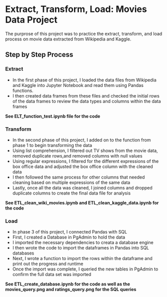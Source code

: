 # Extract, Transform, Load: Movies Data Project

The purprose of this project was to practice the extract, transform, and load process on movie data extracted from Wikipedia and Kaggle.

## Step by Step Process

### Extract
  - In the first phase of this project, I loaded the data files from Wikipedia and Kaggle into Jupyter Notebook and read them using Pandas functions.
  - I then created data frames from these files and checked the initial rows of the data frames to review the data types and columns within the data frames
  
  <b>See ELT_function_test.ipynb file for the code</b>

### Transform
- In the second phase of this project, I added on to the function from phase 1 to begin transforming the data
- Using list comprehension, I filtered out TV shows from the movie data, removed duplicate rows,and removed columns with null values
- Using regular expressions, I filtered for the different expressions of the box office data and adjusted the box office column with the cleaned data
- I then followed the same process for other columns that needed cleaning based on multiple expressions of the same data
- Lastly, once all the data was cleaned, I joined columns and dropped duplicate columns to create the final data file for analysis

<b>See ETL_clean_wiki_movies.ipynb and ETL_clean_kaggle_data.ipynb for the code</b>

### Load
- In phase 3 of this project, I connected Pandas with SQL
- First, I created a Database in PgAdmin to hold the data
- I imported the necessary dependencies to creata a database engine 
- I then wrote the code to import the dataframes in Pandas into SQL databases
- Next, I wrote a function to import the rows within the dataframe and print out the progress and runtime
- Once the import was complete, I queried the new tables in PgAdmin to confirm the full data set was imported

<b>See ETL_create_database.ipynb for the code as well as the movies_query.png and ratings_query.png for the SQL queries</b>
